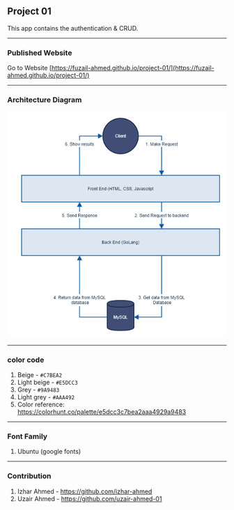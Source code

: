 ## Project 01

This app contains the authentication & CRUD.
***
### Published Website
Go to Website [https://fuzail-ahmed.github.io/project-01/](https://fuzail-ahmed.github.io/project-01/)
***

### Architecture Diagram
![Project 01 Architecture Diagram](docs/architecture/project-01-architecture.png?raw=true "Project 01 Architecture Diagram")
***
### color code
1. Beige - `#C7BEA2`
2. Light beige - `#E5DCC3`
3. Grey - `#9A9483`
4. Light grey - `#AAA492`
5. Color reference: https://colorhunt.co/palette/e5dcc3c7bea2aaa4929a9483
***
### Font Family
 1. Ubuntu (google fonts)
***
### Contribution
1. Izhar Ahmed - https://github.com/izhar-ahmed
2. Uzair Ahmed - https://github.com/uzair-ahmed-01
